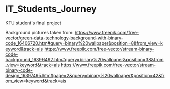# IT_Students_Journey
KTU student's final project

Background pictures taken from:
https://www.freepik.com/free-vector/green-data-technology-background-with-binary-code_16406720.htm#query=binary%20wallpaper&position=8&from_view=keyword&track=ais
https://www.freepik.com/free-vector/stream-binary-code-background_16396492.htm#query=binary%20wallpaper&position=38&from_view=keyword&track=ais
https://www.freepik.com/free-vector/stream-binary-code-design_16397495.htm#page=2&query=binary%20wallpaper&position=42&from_view=keyword&track=ais